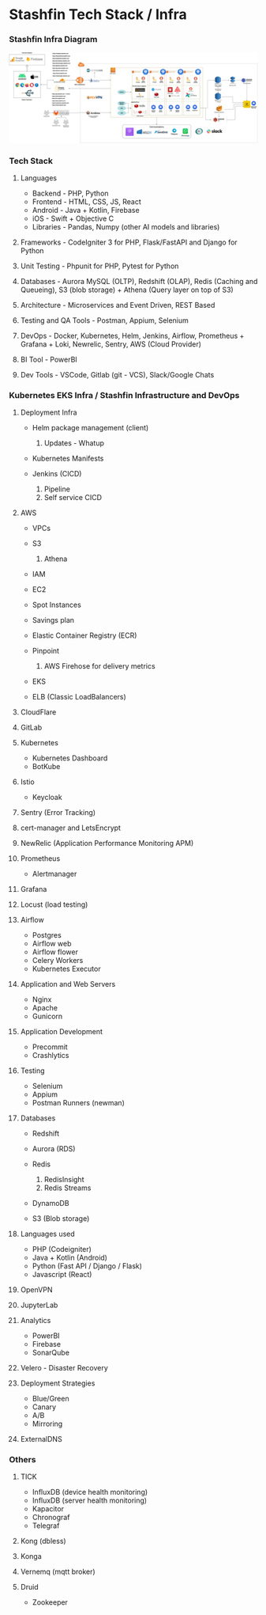 # Stashfin Tech Stack / Infra

### Stashfin Infra Diagram

![image](../../media/stashfin-infra.drawio.jpg)

### Tech Stack

1. Languages

    - Backend - PHP, Python
    - Frontend - HTML, CSS, JS, React
    - Android - Java + Kotlin, Firebase
    - iOS - Swift + Objective C
    - Libraries - Pandas, Numpy (other AI models and libraries)

2. Frameworks - CodeIgniter 3 for PHP, Flask/FastAPI and Django for Python
3. Unit Testing - Phpunit for PHP, Pytest for Python
4. Databases - Aurora MySQL (OLTP), Redshift (OLAP), Redis (Caching and Queueing), S3 (blob storage) + Athena (Query layer on top of S3)
5. Architecture - Microservices and Event Driven, REST Based
6. Testing and QA Tools - Postman, Appium, Selenium
7. DevOps - Docker, Kubernetes, Helm, Jenkins, Airflow, Prometheus + Grafana + Loki, Newrelic, Sentry, AWS (Cloud Provider)
8. BI Tool - PowerBI
9. Dev Tools - VSCode, Gitlab (git - VCS), Slack/Google Chats

### Kubernetes EKS Infra / Stashfin Infrastructure and DevOps

1. Deployment Infra

    - Helm package management (client)

        1. Updates - Whatup

    - Kubernetes Manifests
    - Jenkins (CICD)

        1. Pipeline
        2. Self service CICD

2. AWS

    - VPCs
    - S3

        1. Athena

    - IAM
    - EC2
    - Spot Instances
    - Savings plan
    - Elastic Container Registry (ECR)
    - Pinpoint

        1. AWS Firehose for delivery metrics

    - EKS
    - ELB (Classic LoadBalancers)

3. CloudFlare
4. GitLab
5. Kubernetes

    - Kubernetes Dashboard
    - BotKube

6. Istio

    - Keycloak

7. Sentry (Error Tracking)
8. cert-manager and LetsEncrypt
9. NewRelic (Application Performance Monitoring APM)
10. Prometheus

    - Alertmanager

11. Grafana
12. Locust (load testing)
13. Airflow

    - Postgres
    - Airflow web
    - Airflow flower
    - Celery Workers
    - Kubernetes Executor

14. Application and Web Servers

    - Nginx
    - Apache
    - Gunicorn

15. Application Development

    - Precommit
    - Crashlytics

16. Testing

    - Selenium
    - Appium
    - Postman Runners (newman)

17. Databases

    - Redshift
    - Aurora (RDS)
    - Redis

        1. RedisInsight
        2. Redis Streams

    - DynamoDB
    - S3 (Blob storage)

18. Languages used

    - PHP (Codeigniter)
    - Java + Kotlin (Android)
    - Python (Fast API / Django / Flask)
    - Javascript (React)

19. OpenVPN
20. JupyterLab
21. Analytics

    - PowerBI
    - Firebase
    - SonarQube

22. Velero - Disaster Recovery
23. Deployment Strategies

    - Blue/Green
    - Canary
    - A/B
    - Mirroring
24. ExternalDNS

### Others

1. TICK

    - InfluxDB (device health monitoring)
    - InfluxDB (server health monitoring)
    - Kapacitor
    - Chronograf
    - Telegraf

2. Kong (dbless)
3. Konga
4. Vernemq (mqtt broker)
5. Druid

    - Zookeeper
